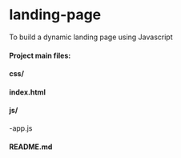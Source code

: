 # landing-page
To build a dynamic landing page using Javascript
#### Project main files:
#### css/
#### index.html
#### js/
-app.js
#### README.md
